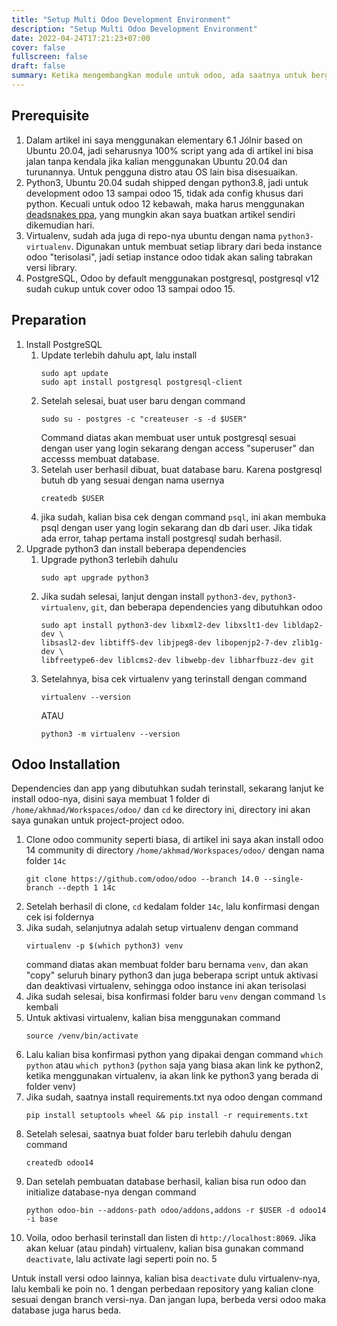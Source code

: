 ```yaml
---
title: "Setup Multi Odoo Development Environment"
description: "Setup Multi Odoo Development Environment"
date: 2022-04-24T17:21:23+07:00
cover: false
fullscreen: false
draft: false
summary: Ketika mengembangkan module untuk odoo, ada saatnya untuk berganti versi odoo seperti ketika proses migrasi module dari odoo 11 ke odoo 15. Artikel ini berisi konfigurasi untuk mengembangkan odoo dengan versi berbeda.
---
```


## Prerequisite
1. Dalam artikel ini saya menggunakan elementary 6.1 Jólnir based on Ubuntu 20.04, jadi seharusnya 100% script yang ada di artikel ini bisa jalan tanpa kendala jika kalian menggunakan Ubuntu 20.04 dan turunannya. Untuk pengguna distro atau OS lain bisa disesuaikan.
2. Python3, Ubuntu 20.04 sudah shipped dengan python3.8, jadi untuk development odoo 13 sampai odoo 15, tidak ada config khusus dari python. Kecuali untuk odoo 12 kebawah, maka harus menggunakan [deadsnakes ppa](https://launchpad.net/~deadsnakes/+archive/ubuntu/ppa), yang mungkin akan saya buatkan artikel sendiri dikemudian hari.
3. Virtualenv, sudah ada juga di repo-nya ubuntu dengan nama `python3-virtualenv`. Digunakan untuk membuat setiap library dari beda instance odoo "terisolasi", jadi setiap instance odoo tidak akan saling tabrakan versi library.
4. PostgreSQL, Odoo by default menggunakan postgresql, postgresql v12 sudah cukup untuk cover odoo 13 sampai odoo 15.

## Preparation
1. Install PostgreSQL
   1. Update terlebih dahulu apt, lalu install
        ```shell
        sudo apt update
        sudo apt install postgresql postgresql-client
        ```
   2. Setelah selesai, buat user baru dengan command 
        ```shell
        sudo su - postgres -c "createuser -s -d $USER"
        ```
        Command diatas akan membuat user untuk postgresql sesuai dengan user yang login sekarang dengan access "superuser" dan accesss membuat database.
   3. Setelah user berhasil dibuat, buat database baru. Karena postgresql butuh db yang sesuai dengan nama usernya
        ```shell
        createdb $USER
        ```
   4. jika sudah, kalian bisa cek dengan command `psql`, ini akan membuka psql dengan user yang login sekarang dan db dari user. Jika tidak ada error, tahap pertama install postgresql sudah berhasil.
2. Upgrade python3 dan install beberapa dependencies
   1. Upgrade python3 terlebih dahulu
        ```shell
        sudo apt upgrade python3
        ```
   2. Jika sudah selesai, lanjut dengan install `python3-dev`, `python3-virtualenv`, `git`, dan beberapa dependencies yang dibutuhkan odoo
        ```shell
        sudo apt install python3-dev libxml2-dev libxslt1-dev libldap2-dev \
        libsasl2-dev libtiff5-dev libjpeg8-dev libopenjp2-7-dev zlib1g-dev \
        libfreetype6-dev liblcms2-dev libwebp-dev libharfbuzz-dev git
        ```
   3. Setelahnya, bisa cek virtualenv yang terinstall dengan command
        ```shell
        virtualenv --version
        ```
        ATAU
        ```shell
        python3 -m virtualenv --version
        ```
## Odoo Installation
Dependencies dan app yang dibutuhkan sudah terinstall, sekarang lanjut ke install odoo-nya, disini saya membuat 1 folder di `/home/akhmad/Workspaces/odoo/` dan `cd` ke directory ini, directory ini akan saya gunakan untuk project-project odoo.
1. Clone odoo community seperti biasa, di artikel ini saya akan install odoo 14 community di directory `/home/akhmad/Workspaces/odoo/` dengan nama folder `14c`
    ```shell
    git clone https://github.com/odoo/odoo --branch 14.0 --single-branch --depth 1 14c
    ```
2. Setelah berhasil di clone, `cd` kedalam folder `14c`, lalu konfirmasi dengan cek isi foldernya
3. Jika sudah, selanjutnya adalah setup virtualenv dengan command
    ```shell
    virtualenv -p $(which python3) venv
    ```
    command diatas akan membuat folder baru bernama `venv`, dan akan "copy" seluruh binary python3 dan juga beberapa script untuk aktivasi dan deaktivasi virtualenv, sehingga odoo instance ini akan terisolasi
4. Jika sudah selesai, bisa konfirmasi folder baru `venv` dengan command `ls` kembali
5. Untuk aktivasi virtualenv, kalian bisa menggunakan command
    ```shell
    source /venv/bin/activate
    ```
6. Lalu kalian bisa konfirmasi python yang dipakai dengan command `which python` atau `which python3` (`python` saja yang biasa akan link ke python2, ketika menggunakan virtualenv, ia akan link ke python3 yang berada di folder venv)
7. Jika sudah, saatnya install requirements.txt nya odoo dengan command
    ```shell
    pip install setuptools wheel && pip install -r requirements.txt
    ```
8. Setelah selesai, saatnya buat folder baru terlebih dahulu dengan command
    ```shell
    createdb odoo14
    ```
9. Dan setelah pembuatan database berhasil, kalian bisa run odoo dan initialize database-nya dengan command
    ```shell
    python odoo-bin --addons-path odoo/addons,addons -r $USER -d odoo14 -i base
    ```
10. Voila, odoo berhasil terinstall dan listen di `http://localhost:8069`. Jika akan keluar (atau pindah) virtualenv, kalian bisa gunakan command `deactivate`, lalu activate lagi seperti poin no. 5

Untuk install versi odoo lainnya, kalian bisa `deactivate` dulu virtualenv-nya, lalu kembali ke poin no. 1 dengan perbedaan repository yang kalian clone sesuai dengan branch versi-nya. Dan jangan lupa, berbeda versi odoo maka database juga harus beda.
